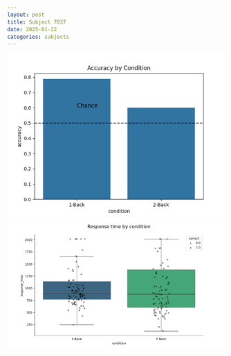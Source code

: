 ```yaml
---
layout: post
title: Subject 7037
date: 2025-01-22
categories: subjects
---
```


![](data/7037/run-5/7037_ATS_acc.png)
![](data/7037/run-5/7037_ATS_rt.png)
